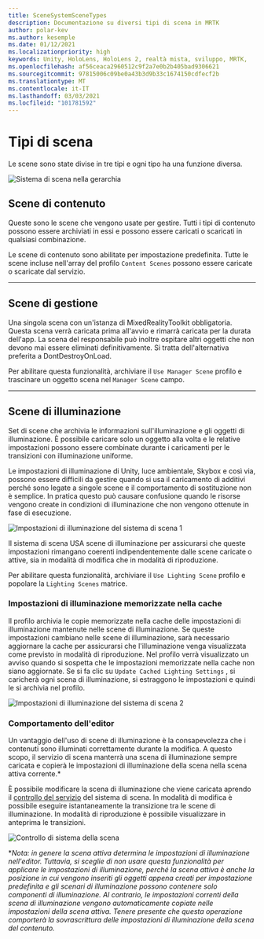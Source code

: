 ```yaml
---
title: SceneSystemSceneTypes
description: Documentazione su diversi tipi di scena in MRTK
author: polar-kev
ms.author: kesemple
ms.date: 01/12/2021
ms.localizationpriority: high
keywords: Unity, HoloLens, HoloLens 2, realtà mista, sviluppo, MRTK,
ms.openlocfilehash: af56ceaca2960512c9f2a7e0b2b405bad9306621
ms.sourcegitcommit: 97815006c09be0a43b3d9b33c1674150cdfecf2b
ms.translationtype: MT
ms.contentlocale: it-IT
ms.lasthandoff: 03/03/2021
ms.locfileid: "101781592"
---
```

# <a name="scene-types"></a>Tipi di scena

Le scene sono state divise in tre tipi e ogni tipo ha una funzione diversa.

![Sistema di scena nella gerarchia](../images/scene-system/MRTK_SceneSystemEditorSceneHierarchy.PNG)

## <a name="content-scenes"></a>Scene di contenuto

Queste sono le scene che vengono usate per gestire. Tutti i tipi di contenuto possono essere archiviati in essi e possono essere caricati o scaricati in qualsiasi combinazione.

Le scene di contenuto sono abilitate per impostazione predefinita. Tutte le scene incluse nell'array del profilo `Content Scenes` possono essere caricate o scaricate dal servizio.

___

## <a name="manager-scenes"></a>Scene di gestione

Una singola scena con un'istanza di MixedRealityToolkit obbligatoria. Questa scena verrà caricata prima all'avvio e rimarrà caricata per la durata dell'app. La scena del responsabile può inoltre ospitare altri oggetti che non devono mai essere eliminati definitivamente. Si tratta dell'alternativa preferita a DontDestroyOnLoad.

Per abilitare questa funzionalità, archiviare il `Use Manager Scene` profilo e trascinare un oggetto scena nel `Manager Scene` campo.

___

## <a name="lighting-scenes"></a>Scene di illuminazione

Set di scene che archivia le informazioni sull'illuminazione e gli oggetti di illuminazione. È possibile caricare solo un oggetto alla volta e le relative impostazioni possono essere combinate durante i caricamenti per le transizioni con illuminazione uniforme.

Le impostazioni di illuminazione di Unity, luce ambientale, Skybox e così via, possono essere difficili da gestire quando si usa il caricamento di additivi perché sono legate a singole scene e il comportamento di sostituzione non è semplice. In pratica questo può causare confusione quando le risorse vengono create in condizioni di illuminazione che non vengono ottenute in fase di esecuzione.

![Impostazioni di illuminazione del sistema di scena 1](../images/scene-system/MRTK_SceneSystemLightingSettings.PNG)

Il sistema di scena USA scene di illuminazione per assicurarsi che queste impostazioni rimangano coerenti indipendentemente dalle scene caricate o attive, sia in modalità di modifica che in modalità di riproduzione.

Per abilitare questa funzionalità, archiviare il `Use Lighting Scene` profilo e popolare la `Lighting Scenes` matrice.

### <a name="cached-lighting-settings"></a>Impostazioni di illuminazione memorizzate nella cache

Il profilo archivia le copie memorizzate nella cache delle impostazioni di illuminazione mantenute nelle scene di illuminazione. Se queste impostazioni cambiano nelle scene di illuminazione, sarà necessario aggiornare la cache per assicurarsi che l'illuminazione venga visualizzata come previsto in modalità di riproduzione. Nel profilo verrà visualizzato un avviso quando si sospetta che le impostazioni memorizzate nella cache non siano aggiornate. Se si fa clic su `Update Cached Lighting Settings` , si caricherà ogni scena di illuminazione, si estraggono le impostazioni e quindi le si archivia nel profilo.

![Impostazioni di illuminazione del sistema di scena 2](../images/scene-system/MRTK_SceneSystemCachedLightingSettings.PNG)

### <a name="editor-behavior"></a>Comportamento dell'editor

Un vantaggio dell'uso di scene di illuminazione è la consapevolezza che i contenuti sono illuminati correttamente durante la modifica. A questo scopo, il servizio di scena manterrà una scena di illuminazione sempre caricata e copierà le impostazioni di illuminazione della scena nella scena attiva corrente.\*

È possibile modificare la scena di illuminazione che viene caricata aprendo il [controllo del servizio](../../configuration/MixedRealityConfigurationGuide.md#editor-utilities) del sistema di scena. In modalità di modifica è possibile eseguire istantaneamente la transizione tra le scene di illuminazione. In modalità di riproduzione è possibile visualizzare in anteprima le transizioni.

![Controllo di sistema della scena](../images/scene-system/MRTK_SceneSystemServiceInspector.PNG)

\**Nota: in genere la scena attiva determina le impostazioni di illuminazione nell'editor. Tuttavia, si sceglie di non usare questa funzionalità per applicare le impostazioni di illuminazione, perché la scena attiva è anche la posizione in cui vengono inseriti gli oggetti appena creati per impostazione predefinita e gli scenari di illuminazione possono contenere solo componenti di illuminazione. Al contrario, le impostazioni correnti della scena di illuminazione vengono automaticamente copiate nelle impostazioni della scena attiva. Tenere presente che questa operazione comporterà la sovrascrittura delle impostazioni di illuminazione della scena del contenuto.*
